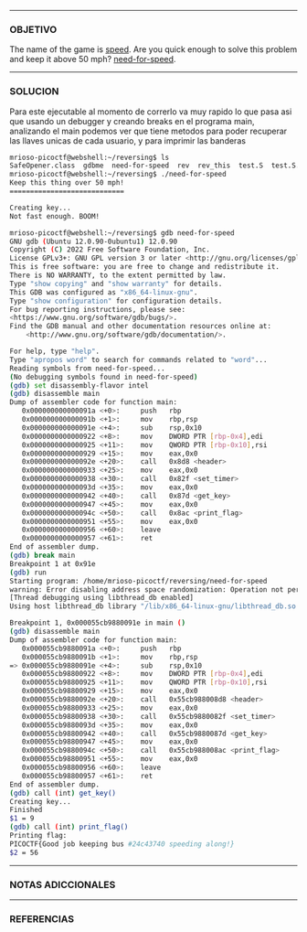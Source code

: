 ----
### OBJETIVO 
The name of the game is [speed](https://www.youtube.com/watch?v=8piqd2BWeGI). Are you quick enough to solve this problem and keep it above 50 mph? [need-for-speed](https://jupiter.challenges.picoctf.org/static/cd51b2c95be9f3626db6fe6665afb5a3/need-for-speed).

---
### SOLUCION
Para este ejecutable al momento de correrlo va muy rapido lo que pasa asi que usando un debugger y creando breaks en el programa main, analizando el main podemos ver que tiene metodos para poder recuperar las llaves unicas de cada usuario, y para imprimir las banderas 
``` bash
mrioso-picoctf@webshell:~/reversing$ ls
SafeOpener.class  gdbme  need-for-speed  rev  rev_this  test.S  test.S.1  test.S.2
mrioso-picoctf@webshell:~/reversing$ ./need-for-speed 
Keep this thing over 50 mph!
============================

Creating key...
Not fast enough. BOOM!

mrioso-picoctf@webshell:~/reversing$ gdb need-for-speed 
GNU gdb (Ubuntu 12.0.90-0ubuntu1) 12.0.90
Copyright (C) 2022 Free Software Foundation, Inc.
License GPLv3+: GNU GPL version 3 or later <http://gnu.org/licenses/gpl.html>
This is free software: you are free to change and redistribute it.
There is NO WARRANTY, to the extent permitted by law.
Type "show copying" and "show warranty" for details.
This GDB was configured as "x86_64-linux-gnu".
Type "show configuration" for configuration details.
For bug reporting instructions, please see:
<https://www.gnu.org/software/gdb/bugs/>.
Find the GDB manual and other documentation resources online at:
    <http://www.gnu.org/software/gdb/documentation/>.

For help, type "help".
Type "apropos word" to search for commands related to "word"...
Reading symbols from need-for-speed...
(No debugging symbols found in need-for-speed)
(gdb) set disassembly-flavor intel
(gdb) disassemble main
Dump of assembler code for function main:
   0x000000000000091a <+0>:     push   rbp
   0x000000000000091b <+1>:     mov    rbp,rsp
   0x000000000000091e <+4>:     sub    rsp,0x10
   0x0000000000000922 <+8>:     mov    DWORD PTR [rbp-0x4],edi
   0x0000000000000925 <+11>:    mov    QWORD PTR [rbp-0x10],rsi
   0x0000000000000929 <+15>:    mov    eax,0x0
   0x000000000000092e <+20>:    call   0x8d8 <header>
   0x0000000000000933 <+25>:    mov    eax,0x0
   0x0000000000000938 <+30>:    call   0x82f <set_timer>
   0x000000000000093d <+35>:    mov    eax,0x0
   0x0000000000000942 <+40>:    call   0x87d <get_key>
   0x0000000000000947 <+45>:    mov    eax,0x0
   0x000000000000094c <+50>:    call   0x8ac <print_flag>
   0x0000000000000951 <+55>:    mov    eax,0x0
   0x0000000000000956 <+60>:    leave  
   0x0000000000000957 <+61>:    ret    
End of assembler dump.
(gdb) break main
Breakpoint 1 at 0x91e
(gdb) run
Starting program: /home/mrioso-picoctf/reversing/need-for-speed 
warning: Error disabling address space randomization: Operation not permitted
[Thread debugging using libthread_db enabled]
Using host libthread_db library "/lib/x86_64-linux-gnu/libthread_db.so.1".

Breakpoint 1, 0x000055cb9880091e in main ()
(gdb) disassemble main
Dump of assembler code for function main:
   0x000055cb9880091a <+0>:     push   rbp
   0x000055cb9880091b <+1>:     mov    rbp,rsp
=> 0x000055cb9880091e <+4>:     sub    rsp,0x10
   0x000055cb98800922 <+8>:     mov    DWORD PTR [rbp-0x4],edi
   0x000055cb98800925 <+11>:    mov    QWORD PTR [rbp-0x10],rsi
   0x000055cb98800929 <+15>:    mov    eax,0x0
   0x000055cb9880092e <+20>:    call   0x55cb988008d8 <header>
   0x000055cb98800933 <+25>:    mov    eax,0x0
   0x000055cb98800938 <+30>:    call   0x55cb9880082f <set_timer>
   0x000055cb9880093d <+35>:    mov    eax,0x0
   0x000055cb98800942 <+40>:    call   0x55cb9880087d <get_key>
   0x000055cb98800947 <+45>:    mov    eax,0x0
   0x000055cb9880094c <+50>:    call   0x55cb988008ac <print_flag>
   0x000055cb98800951 <+55>:    mov    eax,0x0
   0x000055cb98800956 <+60>:    leave  
   0x000055cb98800957 <+61>:    ret    
End of assembler dump.
(gdb) call (int) get_key()
Creating key...
Finished
$1 = 9
(gdb) call (int) print_flag()
Printing flag:
PICOCTF{Good job keeping bus #24c43740 speeding along!}
$2 = 56
```
---
### NOTAS ADICCIONALES

---
### REFERENCIAS
